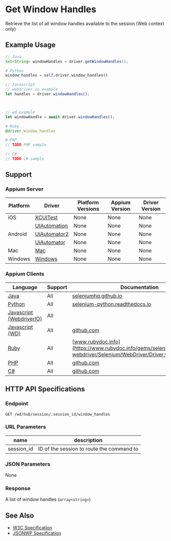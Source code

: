 # Get Window Handles

Retrieve the list of all window handles available to the session (Web context only)
## Example Usage

```java
// Java
Set<String> windowHandles = driver.getWindowHandles();

```

```python
# Python
window_handles = self.driver.window_handles()

```

```javascript
// Javascript
// webdriver.io example
let handles = driver.windowHandles();



// wd example
let windowHandle = await driver.windowHandles();

```

```ruby
# Ruby
@driver.window_handles

```

```php
# PHP
// TODO PHP sample

```

```csharp
// C#
// TODO C# sample

```



## Support

### Appium Server

|Platform|Driver|Platform Versions|Appium Version|Driver Version|
|--------|----------------|------|--------------|--------------|
| iOS | [XCUITest](/docs/en/drivers/ios-xcuitest.md) | None | None | None |
|  | [UIAutomation](/docs/en/drivers/ios-uiautomation.md) | None | None | None |
| Android | [UiAutomator2](/docs/en/drivers/android-uiautomator2.md) | None | None | None |
|  | [UiAutomator](/docs/en/drivers/android-uiautomator.md) | None | None | None |
| Mac | [Mac](/docs/en/drivers/mac.md) | None | None | None |
| Windows | [Windows](/docs/en/drivers/windows.md) | None | None | None |

### Appium Clients

|Language|Support|Documentation|
|--------|-------|-------------|
|[Java](https://github.com/appium/java-client/releases/latest)| All | [seleniumhq.github.io](https://seleniumhq.github.io/selenium/docs/api/java/org/openqa/selenium/WebDriver.html#getWindowHandles--) |
|[Python](https://github.com/appium/python-client/releases/latest)| All | [selenium-python.readthedocs.io](http://selenium-python.readthedocs.io/api.html#selenium.webdriver.remote.webdriver.WebDriver.window_handles) |
|[Javascript (WebdriverIO)](http://webdriver.io/index.html)| All |  |
|[Javascript (WD)](https://github.com/admc/wd/releases/latest)| All | [github.com](https://github.com/admc/wd/blob/master/lib/commands.js#L379) |
|[Ruby](https://github.com/appium/ruby_lib/releases/latest)| All | [www.rubydoc.info](https://www.rubydoc.info/gems/selenium-webdriver/Selenium/WebDriver/Driver:window_handles) |
|[PHP](https://github.com/appium/php-client/releases/latest)| All | [github.com](https://github.com/appium/php-client/) |
|[C#](https://github.com/appium/appium-dotnet-driver/releases/latest)| All | [github.com](https://github.com/appium/appium-dotnet-driver/) |

## HTTP API Specifications

### Endpoint

`GET /wd/hub/session/:session_id/window_handles`

### URL Parameters

|name|description|
|----|-----------|
|session_id|ID of the session to route the command to|

### JSON Parameters

None

### Response

A list of window handles (`array<string>`)

## See Also

* [W3C Specification](https://www.w3.org/TR/webdriver/#dfn-get-window-handles)
* [JSONWP Specification](https://github.com/SeleniumHQ/selenium/wiki/JsonWireProtocol#sessionsessionidwindow_handles)
